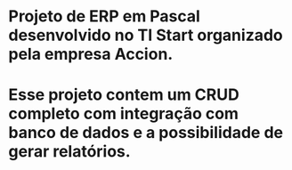 # Projeto de ERP em Pascal desenvolvido no TI  Start organizado pela empresa Accion.
# Esse projeto contem um CRUD completo com integração com banco de dados e a possibilidade de gerar relatórios.
